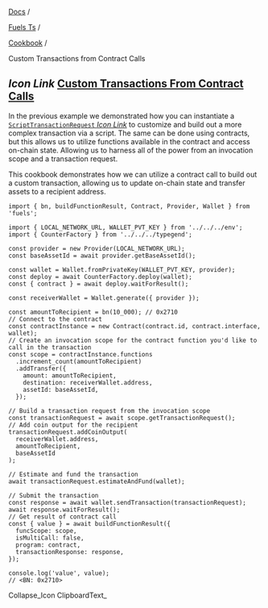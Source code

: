 [Docs](https://docs.fuel.network/) /

[Fuels Ts](https://docs.fuel.network/docs/fuels-ts/) /

[Cookbook](https://docs.fuel.network/docs/fuels-ts/cookbook/) /

Custom Transactions from Contract Calls

## _Icon Link_ [Custom Transactions From Contract Calls](https://docs.fuel.network/docs/fuels-ts/cookbook/custom-transactions-from-contract-calls/\#custom-transactions-from-contract-calls)

In the previous example we demonstrated how you can instantiate a [`ScriptTransactionRequest` _Icon Link_](https://fuels-ts-docs-api.vercel.app/classes/_fuel_ts_account.ScriptTransactionRequest.html) to customize and build out a more complex transaction via a script. The same can be done using contracts, but this allows us to utilize functions available in the contract and access on-chain state. Allowing us to harness all of the power from an invocation scope and a transaction request.

This cookbook demonstrates how we can utilize a contract call to build out a custom transaction, allowing us to update on-chain state and transfer assets to a recipient address.

```fuel_Box fuel_Box-idXKMmm-css
import { bn, buildFunctionResult, Contract, Provider, Wallet } from 'fuels';

import { LOCAL_NETWORK_URL, WALLET_PVT_KEY } from '../../../env';
import { CounterFactory } from '../../../typegend';

const provider = new Provider(LOCAL_NETWORK_URL);
const baseAssetId = await provider.getBaseAssetId();

const wallet = Wallet.fromPrivateKey(WALLET_PVT_KEY, provider);
const deploy = await CounterFactory.deploy(wallet);
const { contract } = await deploy.waitForResult();

const receiverWallet = Wallet.generate({ provider });

const amountToRecipient = bn(10_000); // 0x2710
// Connect to the contract
const contractInstance = new Contract(contract.id, contract.interface, wallet);
// Create an invocation scope for the contract function you'd like to call in the transaction
const scope = contractInstance.functions
  .increment_count(amountToRecipient)
  .addTransfer({
    amount: amountToRecipient,
    destination: receiverWallet.address,
    assetId: baseAssetId,
  });

// Build a transaction request from the invocation scope
const transactionRequest = await scope.getTransactionRequest();
// Add coin output for the recipient
transactionRequest.addCoinOutput(
  receiverWallet.address,
  amountToRecipient,
  baseAssetId
);

// Estimate and fund the transaction
await transactionRequest.estimateAndFund(wallet);

// Submit the transaction
const response = await wallet.sendTransaction(transactionRequest);
await response.waitForResult();
// Get result of contract call
const { value } = await buildFunctionResult({
  funcScope: scope,
  isMultiCall: false,
  program: contract,
  transactionResponse: response,
});

console.log('value', value);
// <BN: 0x2710>
```

Collapse_Icon ClipboardText_
